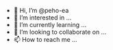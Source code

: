 - 👋 Hi, I’m @peho-ea
- 👀 I’m interested in ...
- 🌱 I’m currently learning ...
- 💞️ I’m looking to collaborate on ...
- 📫 How to reach me ...

<!---
peho-ea/peho-ea is a ✨ special ✨ repository because its `README.md` (this file) appears on your GitHub profile.
You can click the Preview link to take a look at your changes.
--->
